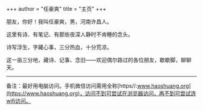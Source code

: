 +++
author = "任豪爽"
title =  "主页"
+++

朋友，你好！我叫任豪爽，男，河南许昌人。

这里有诗、有笔记、有那些夜深人静时不肯睡的念头。  

诗写浮生，字藏心事，三分热血，十分荒凉。  

这一亩三分地，藏诗、记事、念旧——欢迎偶尔路过的各位朋友，歇歇脚，聊聊天。  

--- 

备注：最好用电脑访问。手机微信访问需用全称[https//:www.haoshuang.org](https://www.haoshuang.org)，访问不到可尝试在浏览器访问，再不到可尝试连wifi访问。

    
<!--   

💬 一点闲话:  

**许昌**（河南），古称“许”，地处“九州之中”，自古便是兵家必争之地，也是文化交汇之所。  
  
许昌人身上普遍有一种“中原人的韧劲”——不张扬，不浮夸，但做事有板有眼，靠得住。
  
美食一例-红薯： 
> 红薯粉碎，过水沉淀，制粉为芡，拉丝成条（粉条），久煮不烂（假）（不能久煮-真），滑韧有劲。   
> 
> 芡与粉条，蒸为焖子，煎之外焦内嫩，炒之香辣可口，拌蒜汁而香、香味扑鼻，回味无穷。
> 
> 芡与鸡肉，炸而后蒸，名曰酥鸡，软糯可口，外酥里嫩。
> 
> 芡裹蘑菇，下油而熟，金壳脆响，齿颊生津。
> 
> 红薯带泥，投于炭火，外焦里蜜，香气满巷。
> 
> 馔虽俗，味不凡，皆许人常餐也。

  
  许昌，不单单是一座城市，它是一个时代的印记，也是现代生活的缩影。它低调，却不平凡；它古老，却充满生机，欢迎大家来我们大许昌走走看看，吃吃玩玩。  
  

   -->

  <!-- 关你毛事，压不住压不住！注释掉吧！ -->